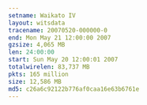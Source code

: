 ```yaml
---
setname: Waikato IV
layout: witsdata
tracename: 20070520-000000-0
end: Mon May 21 12:00:00 2007
gzsize: 4,065 MB
len: 24:00:00
start: Sun May 20 12:00:01 2007
totalwirelen: 83,737 MB
pkts: 165 million
size: 12,586 MB
md5: c26a6c92122b776af0caa16e63b6761e
---
```


